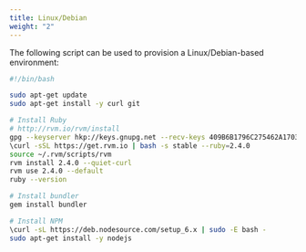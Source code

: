 ```yaml
---
title: Linux/Debian
weight: "2"
---
```

The following script can be used to provision a Linux/Debian-based environment:

```sh
#!/bin/bash

sudo apt-get update
sudo apt-get install -y curl git

# Install Ruby
# http://rvm.io/rvm/install
gpg --keyserver hkp://keys.gnupg.net --recv-keys 409B6B1796C275462A1703113804BB82D39DC0E3
\curl -sSL https://get.rvm.io | bash -s stable --ruby=2.4.0
source ~/.rvm/scripts/rvm
rvm install 2.4.0 --quiet-curl
rvm use 2.4.0 --default
ruby --version

# Install bundler
gem install bundler

# Install NPM
\curl -sL https://deb.nodesource.com/setup_6.x | sudo -E bash -
sudo apt-get install -y nodejs
```
